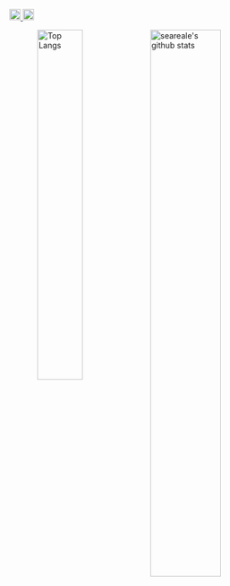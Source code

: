 <p align="left">
  <a href="mailto:seareale@gmail.com">
    <img src="https://www.vectorlogo.zone/logos/gmail/gmail-icon.svg" alt="Seareale's gmail" height="20" width="20">
  </a>

  <a href="https://www.linkedin.com/in/haejin-lee-069285193/">
    <img src="https://www.vectorlogo.zone/logos/linkedin/linkedin-icon.svg" alt="Seareale's LinkedIn Profile" height="20" width="20">
  </a>
</p>

<img style="float: right;" src="https://github-readme-stats.vercel.app/api?username=seareale&show_icons=true&hide_border=true" alt="seareale's github stats" width="50%"/> <img style="float: right;" src="https://github-readme-stats.vercel.app/api/top-langs/?username=seareale&layout=compact" alt="Top Langs" width="40%"/>

<!--
### Hi there 👋

**SeaRealE/seareale** is a ✨ _special_ ✨ repository because its `README.md` (this file) appears on your GitHub profile.

Here are some ideas to get you started:

- 🔭 I’m currently working on ...
- 🌱 I’m currently learning ...
- 👯 I’m looking to collaborate on ...
- 🤔 I’m looking for help with ...
- 💬 Ask me about ...
- 📫 How to reach me: ...
- 😄 Pronouns: ...
- ⚡ Fun fact: ...
-->
